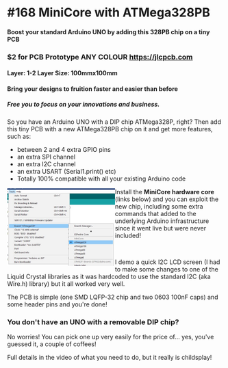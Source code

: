 # #168 MiniCore with ATMega328PB
#### Boost your standard Arduino UNO by adding this 328PB chip on a tiny PCB

### $2 for PCB Prototype ANY COLOUR https://jlcpcb.com
#### Layer: 1-2 Layer Size: 100mmx100mm
#### Bring your designs to fruition faster and easier than before
##### Free you to focus on your innovations and business.

So you have an Arduino UNO with a DIP chip ATMega328P, right? Then add this tiny PCB with a new ATMega328PB chip on it and get more features, such as:

* between 2 and 4 extra GPIO pins
* an extra SPI channel
* an extra I2C channel
* an extra USART (Serial1.print() etc)
* Totally 100% compatible with all your existing Arduino code

<img src="/images/Board Selection.JPG" align="left" width="50%">

Install the **MiniCore  hardware core** (links below) and you can exploit the new chip, including some extra commands that added to the underlying Arduino infrastructure since it went live but were never included!

<img src="/images/OnePixelTransparent.png">

I demo a quick I2C LCD screen (I had to make some changes to one of the Liquid Crystal libraries as it was hardcoded to use the standard I2C (aka Wire.h) library) but it all worked very well.

The PCB is simple (one SMD LQFP-32 chip and two 0603 100nF caps) and some header pins and you're done!

### You don't have an UNO with a removable DIP chip?
No worries! You can pick one up very easily for the price of... yes, you've guessed it, a couple of coffees!

Full details in the video of what you need to do, but it really is childsplay!

